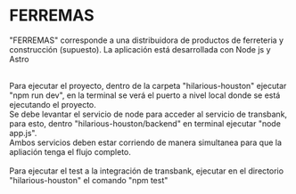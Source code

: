 # FERREMAS
"FERREMAS" corresponde a una distribuidora de productos de ferreteria y construcción (supuesto). La aplicación está desarrollada con Node js y Astro <br>
<br>

Para ejecutar el proyecto, dentro de la carpeta "hilarious-houston" ejecutar "npm run dev", en la terminal se verá el puerto a nivel local donde se está ejecutando el proyecto.<br>
Se debe levantar el servicio de node para acceder al servicio de transbank, para esto, dentro "hilarious-houston/backend" en terminal ejecutar "node app.js". <br>
Ambos servicios deben estar corriendo de manera simultanea para que la apliación tenga el flujo completo.<br><br>
Para ejecutar el test a la integración de transbank, ejecutar en el directorio "hilarious-houston" el comando "npm test"
